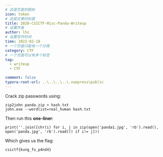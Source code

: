 ```yaml
---
# 这是页面的图标
icon: token
# 这是文章的标题
title: 2020-CSICTF-Misc-Panda-Writeup
# 设置作者
author: lhz
# 设置写作时间
time: 2022-02-18
# 一个页面只能有一个分类
category: CTF
# 一个页面可以有多个标签
tag:
  - writeup
  - CTF

comment: false
typora-root-url: ..\..\..\..\.vuepress\public
---
```




Crack zip passwords using:

```
zip2john panda.zip > hash.txt
john.exe --wordlist=real_human hash.txt
```

Then run this **one-liner**:

```
print(''.join([chr(i) for i, j in zip(open('panda1.jpg', 'rb').read(), open('panda.jpg', 'rb').read()) if i!= j]))
```

Which gives us the flag:

```
csictf{kung_fu_p4nd4}
```